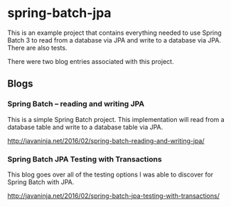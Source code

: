 # spring-batch-jpa

This is an example project that contains everything needed to use Spring Batch 3 to read from a database via JPA and write to a database via JPA. There are also tests.

There were two blog entries associated with this project.

## Blogs
### Spring Batch – reading and writing JPA
This is a simple Spring Batch project. This implementation will read from a database table and write to a database table via JPA.

http://javaninja.net/2016/02/spring-batch-reading-and-writing-jpa/


### Spring Batch JPA Testing with Transactions
This blog goes over all of the testing options I was able to discover for Spring Batch with JPA.

http://javaninja.net/2016/02/spring-batch-jpa-testing-with-transactions/
